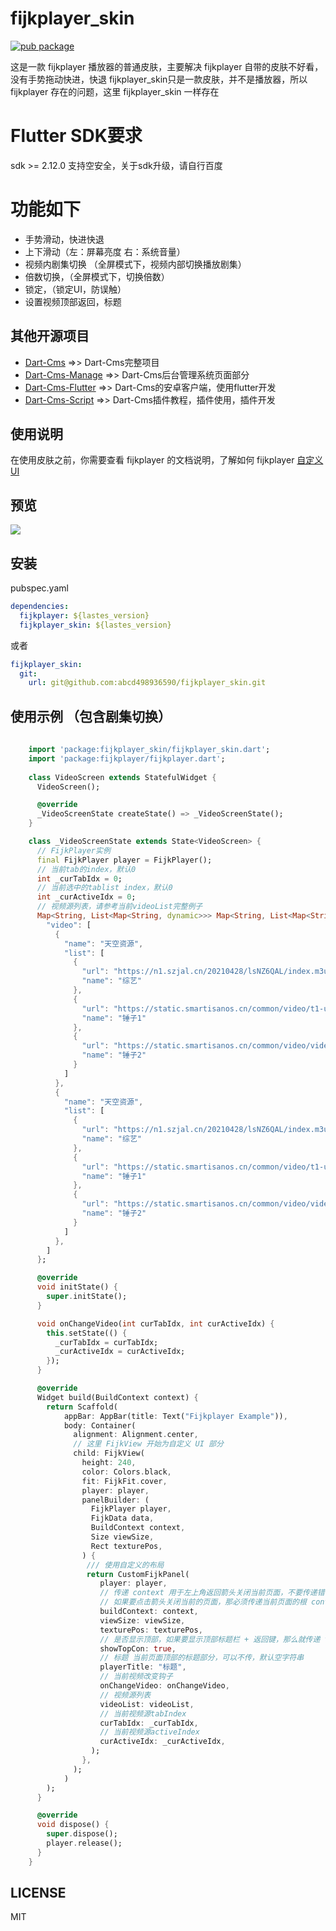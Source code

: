 
# fijkplayer_skin
[![pub package](https://img.shields.io/pub/v/fijkplayer_skin.svg)](https://pub.dev/packages/fijkplayer_skin)

这是一款 fijkplayer 播放器的普通皮肤，主要解决 fijkplayer 自带的皮肤不好看，没有手势拖动快进，快退
fijkplayer_skin只是一款皮肤，并不是播放器，所以 fijkplayer 存在的问题，这里 fijkplayer_skin 一样存在

# Flutter SDK要求
sdk >= 2.12.0 支持空安全，关于sdk升级，请自行百度

# 功能如下

* 手势滑动，快进快退
* 上下滑动（左：屏幕亮度 右：系统音量）
* 视频内剧集切换 （全屏模式下，视频内部切换播放剧集）
* 倍数切换，（全屏模式下，切换倍数）
* 锁定，（锁定UI，防误触）
* 设置视频顶部返回，标题

## 其他开源项目

* [Dart-Cms](https://github.com/abcd498936590/Dart-Cms)  =>> Dart-Cms完整项目
* [Dart-Cms-Manage](https://github.com/abcd498936590/Dart-Cms-Manage)   =>> Dart-Cms后台管理系统页面部分
* [Dart-Cms-Flutter](https://github.com/abcd498936590/Dart-Cms-Flutter)  =>> Dart-Cms的安卓客户端，使用flutter开发
* [Dart-Cms-Script](https://github.com/abcd498936590/Dart-Cms-Script)  =>> Dart-Cms插件教程，插件使用，插件开发


## 使用说明

在使用皮肤之前，你需要查看 fijkplayer 的文档说明，了解如何 fijkplayer [自定义UI](https://fijkplayer.befovy.com/docs/zh/custom-ui.html#gsc.tab=0)

## 预览
<img style="max-width: 100%;" src="https://cdn.jsdelivr.net/gh/abcd498936590/pic@master/img/fijkplayer_skin-1.png" />


## 安装
pubspec.yaml
```yaml
dependencies:
  fijkplayer: ${lastes_version}
  fijkplayer_skin: ${lastes_version}
```
或者
```yaml
fijkplayer_skin:
  git:
    url: git@github.com:abcd498936590/fijkplayer_skin.git
```

## 使用示例 （包含剧集切换）
```dart
    
    import 'package:fijkplayer_skin/fijkplayer_skin.dart';
    import 'package:fijkplayer/fijkplayer.dart';
    
    class VideoScreen extends StatefulWidget {
      VideoScreen();

      @override
      _VideoScreenState createState() => _VideoScreenState();
    }

    class _VideoScreenState extends State<VideoScreen> {
      // FijkPlayer实例
      final FijkPlayer player = FijkPlayer();
      // 当前tab的index，默认0
      int _curTabIdx = 0;
      // 当前选中的tablist index，默认0
      int _curActiveIdx = 0;
      // 视频源列表，请参考当前videoList完整例子
      Map<String, List<Map<String, dynamic>>> Map<String, List<Map<String, dynamic>>> videoList = {
        "video": [
          {
            "name": "天空资源",
            "list": [
              {
                "url": "https://n1.szjal.cn/20210428/lsNZ6QAL/index.m3u8",
                "name": "综艺"
              },
              {
                "url": "https://static.smartisanos.cn/common/video/t1-ui.mp4",
                "name": "锤子1"
              },
              {
                "url": "https://static.smartisanos.cn/common/video/video-jgpro.mp4",
                "name": "锤子2"
              }
            ]
          },
          {
            "name": "天空资源",
            "list": [
              {
                "url": "https://n1.szjal.cn/20210428/lsNZ6QAL/index.m3u8",
                "name": "综艺"
              },
              {
                "url": "https://static.smartisanos.cn/common/video/t1-ui.mp4",
                "name": "锤子1"
              },
              {
                "url": "https://static.smartisanos.cn/common/video/video-jgpro.mp4",
                "name": "锤子2"
              }
            ]
          },
        ]
      };

      @override
      void initState() {
        super.initState();
      }

      void onChangeVideo(int curTabIdx, int curActiveIdx) {
        this.setState(() {
          _curTabIdx = curTabIdx;
          _curActiveIdx = curActiveIdx;
        });
      }

      @override
      Widget build(BuildContext context) {
        return Scaffold(
            appBar: AppBar(title: Text("Fijkplayer Example")),
            body: Container(
              alignment: Alignment.center,
              // 这里 FijkView 开始为自定义 UI 部分
              child: FijkView(
                height: 240,
                color: Colors.black,
                fit: FijkFit.cover,
                player: player,
                panelBuilder: (
                  FijkPlayer player,
                  FijkData data,
                  BuildContext context,
                  Size viewSize,
                  Rect texturePos,
                ) {
                 /// 使用自定义的布局
                 return CustomFijkPanel(
                    player: player,
                    // 传递 context 用于左上角返回箭头关闭当前页面，不要传递错误 context，
                    // 如果要点击箭头关闭当前的页面，那必须传递当前页面的根 context
                    buildContext: context,
                    viewSize: viewSize,
                    texturePos: texturePos,
                    // 是否显示顶部，如果要显示顶部标题栏 + 返回键，那么就传递 true
                    showTopCon: true,
                    // 标题 当前页面顶部的标题部分，可以不传，默认空字符串
                    playerTitle: "标题",
                    // 当前视频改变钩子
                    onChangeVideo: onChangeVideo,
                    // 视频源列表
                    videoList: videoList,
                    // 当前视频源tabIndex
                    curTabIdx: _curTabIdx,
                    // 当前视频源activeIndex
                    curActiveIdx: _curActiveIdx,
                  );
                },
              );
            )
        );
      }

      @override
      void dispose() {
        super.dispose();
        player.release();
      }
    }

```

## LICENSE
MIT
